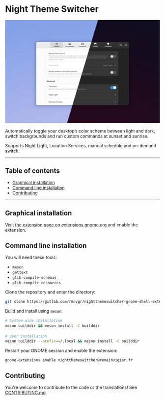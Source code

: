 <!--
SPDX-FileCopyrightText: 2021 Romain Vigier <contact AT romainvigier.fr>
SPDX-License-Identifier: CC-BY-SA-4.0
-->

# Night Theme Switcher <!-- omit in toc -->

![](./res/screenshot.png)

Automatically toggle your desktop’s color scheme between light and dark, switch backgrounds and run custom commands at sunset and sunrise.

Supports Night Light, Location Services, manual schedule and on-demand switch.

---

## Table of contents <!-- omit in toc -->

- [Graphical installation](#graphical-installation)
- [Command line installation](#command-line-installation)
- [Contributing](#contributing)

---

## Graphical installation

Visit [the extension page on extensions.gnome.org](https://extensions.gnome.org/extension/2236/night-theme-switcher/) and enable the extension.

## Command line installation

You will need these tools:

- `meson`
- `gettext`
- `glib-compile-schemas`
- `glib-compile-resources`

Clone the repository and enter the directory:

```bash
git clone https://gitlab.com/rmnvgr/nightthemeswitcher-gnome-shell-extension.git && cd nightthemeswitcher-gnome-shell-extension
```

Build and install using `meson`:

```bash
# System-wide installation
meson builddir && meson install -C builddir

# User installation
meson builddir --prefix=~/.local && meson install -C builddir
```

Restart your GNOME session and enable the extension:

```bash
gnome-extensions enable nightthemeswitcher@romainvigier.fr
```

## Contributing

You're welcome to contribute to the code or the translations! See [CONTRIBUTING.md](./CONTRIBUTING.md).

